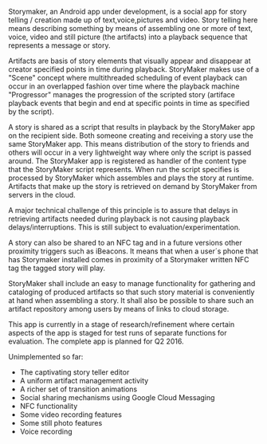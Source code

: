 Storymaker, an Android app under development, is a social app for story telling / creation
made up of text,voice,pictures and video. Story telling here means describing something by means of
assembling one or more of text, voice, video and still picture (the artifacts) into a playback sequence that
represents a message or story.

Artifacts are basis of story elements that visually appear and disappear at creator specified
points in time during playback. StoryMaker makes use of a "Scene" concept where multithreaded scheduling of event playback can occur in an overlapped fashion over time where the playback machine "Progressor" manages the progression of the scripted story (artiface playback events that begin and end at specific points in time as specified by the script).

A story is shared as a script that results in playback by the StoryMaker app on the recipient side.  Both someone creating and receiving a story use the same StoryMaker app. This means distribution of the story to friends and others will occur in a very lightweight way where only the script is passed around. The StoryMaker app is registered as handler of the content type that the StoryMaker script represents. When run the script specifies is processed by StoryMaker which assembles and plays the story at runtime.
Artifacts that make up the story is retrieved on demand by StoryMaker from servers in the cloud.

A major technical challenge of this principle is to assure that delays in retrieving artifacts
needed during playback is not causing playback delays/interruptions. This is still subject to evaluation/experimentation.

A story can also be shared to an NFC tag and in a future versions other proximity triggers such as iBeacons. It means that when a user´s phone that has Storymaker installed comes in proximity of a Storymaker written NFC tag the tagged story will play.

StoryMaker shall include an easy to manage functionality for gathering and cataloging of produced artifacts so that such story material is conveniently at hand when assembling a story.  It shall also be possible to share such an artifact repository among users by means of links to cloud storage.

This app is currently in a stage of research/refinement where certain aspects of the app is
staged for test runs of separate functions for evaluation. The complete app is planned for Q2 2016.

Unimplemented so far:
- The captivating story teller editor
- A uniform artifact management activity
- A richer set of transition animations
- Social sharing mechanisms using Google Cloud Messaging
- NFC functionality
- Some video recording features
- Some still photo features
- Voice recording
